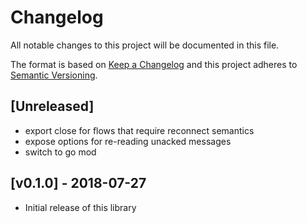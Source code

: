# Changelog
All notable changes to this project will be documented in this file.

The format is based on [Keep a Changelog](https://keepachangelog.com/en/1.0.0/)
and this project adheres to [Semantic Versioning](https://semver.org/spec/v2.0.0.html).

## [Unreleased]
- export close for flows that require reconnect semantics
- expose options for re-reading unacked messages
- switch to go mod

## [v0.1.0] - 2018-07-27
- Initial release of this library

